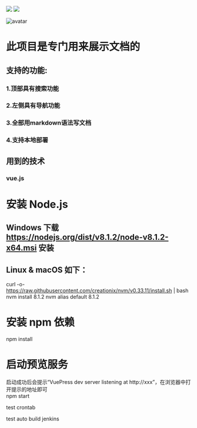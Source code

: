 ![](https://img.shields.io/npm/v/drone.svg) ![](https://img.shields.io/badge/language-markdown-Red.svg)

![avatar](https://raw.githubusercontent.com/Jackson0714/BirdDoc/master/BirdDoc.png)

# 此项目是专门用来展示文档的
## 支持的功能:
### 1.顶部具有搜索功能
### 2.左侧具有导航功能
### 3.全部用markdown语法写文档
### 4.支持本地部署

## 用到的技术
### vue.js


# 安装 Node.js
## Windows 下载 https://nodejs.org/dist/v8.1.2/node-v8.1.2-x64.msi 安装
## Linux & macOS 如下：
curl -o- https://raw.githubusercontent.com/creationix/nvm/v0.33.11/install.sh | bash
nvm install 8.1.2
nvm alias default 8.1.2

# 安装 npm 依赖
npm install

# 启动预览服务
启动成功后会提示“VuePress dev server listening at http://xxx”，在浏览器中打开提示的地址即可   
npm start

test crontab

test auto build jenkins 
